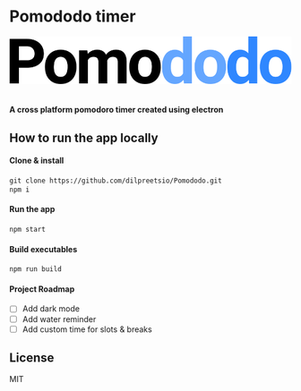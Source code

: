 # Pomododo timer
![Test](https://raw.githubusercontent.com/dilpreetsio/pomododo/master/logo.png)
<br/>
<br/>
<br/>
<strong>A cross platform pomodoro timer created using electron
</strong>
## How to run the app locally

#### Clone & install
```
git clone https://github.com/dilpreetsio/Pomododo.git
npm i
```

#### Run the app

```
npm start
```

#### Build executables
```
npm run build
```

#### Project Roadmap
- [ ] Add dark mode
- [ ] Add water reminder
- [ ] Add custom time for slots & breaks

## License
MIT